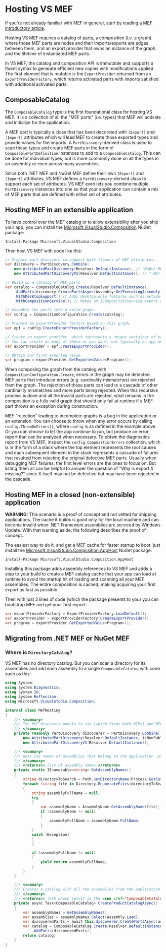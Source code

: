 # Hosting VS MEF

If you're not already familiar with MEF in general, start by reading [a MEF introductory article](https://www.bing.com/search?q=introduction%20to%20the%20managed%20extensibility%20framework&qs=n&form=QBRE&sp=-1&pq=undefined&sc=0-30&sk=&cvid=BF12F5C9D203498690B2251D6D841BB4).

Hosting VS MEF requires a catalog of parts, a composition (i.e. a graph) where those MEF parts
are nodes and their imports/exports are edges between them, and an export provider that
owns an instance of the graph, and the lifetime of instantiated MEF parts.

In VS MEF, the catalog and composition API is immutable and supports a fluent syntax to
generate efficient new copies with modifications applied. The first element that is mutable
is the `ExportProvider` returned from an `ExportProviderFactory`, which returns activated
parts with imports satisfied with additional activated parts.

## ComposableCatalog

The `ComposableCatalog` type is the first foundational class for hosting VS MEF. It is a collection of all the "MEF parts" (i.e. types) that MEF will activate and initialize for the application.

A MEF part is typically a class that has been decorated with `[Export]` and `[Import]` attributes which will lead MEF to create those exported types and provide values for the imports. A `PartDiscovery`-derived class is used to scan these types and create MEF parts in the form of `ComposablePartDefinition` instances to add to a `ComposableCatalog`. This can be done for individual types, but is more commonly done on all the types in an assembly or even across many assemblies.

Since both .NET MEF and NuGet MEF define their own `[Export]` and `[Import]` attributes, VS MEF defines a `PartDiscovery`-derived class to support each set of attributes. VS MEF even lets you combine multiple `PartDiscovery` instances into one so that your application can contain a mix of MEF parts that are defined with either set of attributes.

## Hosting MEF in an extensible application

To have control over the MEF catalog or to allow extensibility after you ship your app,
you can install the [Microsoft.VisualStudio.Composition][VSMEFPkg] NuGet package:

    Install-Package Microsoft.VisualStudio.Composition

Then host VS MEF with code like this:

```csharp
// Prepare part discovery to support both flavors of MEF attributes.
var discovery = PartDiscovery.Combine(
    new AttributedPartDiscovery(Resolver.DefaultInstance), // "NuGet MEF" attributes (Microsoft.Composition)
    new AttributedPartDiscoveryV1(Resolver.DefaultInstance)); // ".NET MEF" attributes (System.ComponentModel.Composition)

// Build up a catalog of MEF parts
var catalog = ComposableCatalog.Create(Resolver.DefaultInstance)
    .AddParts(discovery.CreatePartsAsync(Assembly.GetExecutingAssembly()).Result)
    .WithDesktopSupport() // Adds desktop-only features such as metadata view interface support
    .WithCompositionService(); // Makes an ICompositionService export available to MEF parts to import

// Assemble the parts into a valid graph.
var config = CompositionConfiguration.Create(catalog);

// Prepare an ExportProvider factory based on this graph.
var epf = config.CreateExportProviderFactory();

// Create an export provider, which represents a unique container of values.
// You can create as many of these as you want, but typically an app needs just one.
var exportProvider = epf.CreateExportProvider();

// Obtain our first exported value
var program = exportProvider.GetExportedValue<Program>();
```

When composing the graph from the catalog with `CompositionConfiguration.Create`,
errors in the graph may be detected. MEF parts that introduce errors (e.g.
cardinality mismatches) are rejected from the graph. The rejection of these parts
can lead to a cascade of other cardinality mismatches and more parts being rejected.
When this recursive process is done and all the invalid parts are rejected, what
remains in the composition is a fully valid graph that should only fail at runtime
if a MEF part throws an exception during construction.

MEF "rejection" leading to incomplete graphs is a bug in the application or an extension.
You can choose to throw when any error occurs by calling `config.ThrowOnErrors()`,
where `config` is as defined in the example above.
Or you can choose to let the app continue to run, but produce an error report that
can be analyzed when necessary. To obtain the diagnostics report from VS MEF,
inspect the `config.CompositionErrors` collection, which is in the form of a stack
where the top element represents the root causes and each subsequent element in the
stack represents a cascade of failures that resulted from rejecting the original
defective MEF parts. Usually when debugging MEF failures, the first level errors
are the ones to focus on. But listing them all can be helpful to answer the question
of "Why is export *X* missing?" since X itself may not be defective but may have been
rejected in the cascade.

## Hosting MEF in a closed (non-extensible) application

**WARNING:** This scenario is a proof of concept and not vetted for shipping applications.
The cache it builds is good only for the local machine and can become invalid when
.NET Framework assemblies are serviced by Windows Update. With that warning aside,
the following describes the proof of concept...

The easiest way to do it, and get a MEF cache for faster startup to boot, just
install the [Microsoft.VisualStudio.Composition.AppHost][AppHostPkg] NuGet package:

    Install-Package Microsoft.VisualStudio.Composition.AppHost

Installing this package adds assembly references to VS MEF and adds a step to your build
to create a MEF catalog cache that your app can load at runtime to avoid the startup hit
of loading and scanning all your MEF assemblies. The entire composition is cached, making
acquiring your first export as fast as possible.

Then with just 3 lines of code (which the package presents to you) you can bootstrap MEF
and get your first export:

```csharp
var exportProviderFactory = ExportProviderFactory.LoadDefault();
var exportProvider = exportProviderFactory.CreateExportProvider();
var program = exportProvider.GetExportedValue<Program>();
```

## Migrating from .NET MEF or NuGet MEF

### Where is `DirectoryCatalog`?

VS MEF has no directory catalog. But you can scan a directory for its assemblies and add each assembly to a single `ComposableCatalog` with code such as this:

```csharp
using System;
using System.Diagnostics;
using System.IO;
using System.Reflection;
using Microsoft.VisualStudio.Composition;

internal class MefHosting
{
    /// <summary>
    /// The MEF discovery module to use (which finds both MEFv1 and MEFv2 parts).
    /// </summary>
    private readonly PartDiscovery discoverer = PartDiscovery.Combine(
        new AttributedPartDiscovery(Resolver.DefaultInstance, isNonPublicSupported: true),
        new AttributedPartDiscoveryV1(Resolver.DefaultInstance));

    /// <summary>
    /// Gets the names of assemblies that belong to the application .exe folder.
    /// </summary>
    /// <returns>A list of assembly names.</returns>
    private static IEnumerable<string> GetAssemblyNames()
    {
        string directoryToSearch = Path.GetDirectoryName(Process.GetCurrentProcess().MainModule.FileName);
        foreach (string file in Directory.EnumerateFiles(directoryToSearch, "*.dll"))
        {
            string assemblyFullName = null;
            try
            {
                var assemblyName = AssemblyName.GetAssemblyName(file);
                if (assemblyName != null)
                {
                    assemblyFullName = assemblyName.FullName;
                }
            }
            catch (Exception)
            {
            }

            if (assemblyFullName != null)
            {
                yield return assemblyFullName;
            }
        }
    }

    /// <summary>
    /// Creates a catalog with all the assemblies from the application .exe's directory.
    /// </summary>
    /// <returns>A task whose result is the <see cref="ComposableCatalog"/>.</returns>
    private async Task<ComposableCatalog> CreateProductCatalogAsync()
    {
        var assemblyNames = GetAssemblyNames();
        var assemblies = assemblyNames.Select(Assembly.Load);
        var discoveredParts = await this.discoverer.CreatePartsAsync(assemblies);
        var catalog = ComposableCatalog.Create(Resolver.DefaultInstance)
            .AddParts(discoveredParts);
        return catalog;
    }
}
```

[AppHostPkg]: https://www.nuget.org/packages/Microsoft.VisualStudio.Composition.AppHost
[VSMEFPkg]: https://www.nuget.org/packages/Microsoft.VisualStudio.Composition
